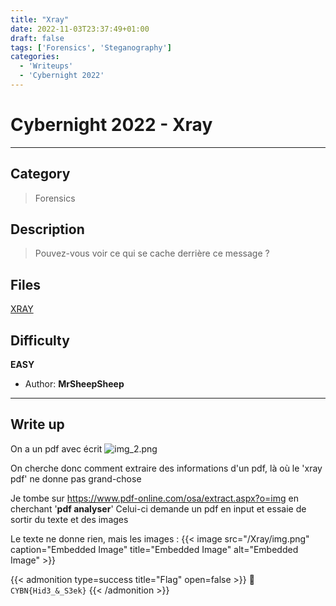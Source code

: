 ```yaml
---
title: "Xray"
date: 2022-11-03T23:37:49+01:00
draft: false
tags: ['Forensics', 'Steganography']
categories:
  - 'Writeups'
  - 'Cybernight 2022'
---
```


# Cybernight 2022 - Xray
---

## Category

> Forensics

## Description

> Pouvez-vous voir ce qui se cache derrière ce message ?

## Files

[XRAY](/Xray/XRAY-1.pdf)

## Difficulty

**EASY**

- Author: **MrSheepSheep**
---

## Write up

On a un pdf avec écrit ![img_2.png](/Xray/img_2.png)

On cherche donc comment extraire des informations d'un pdf, là où le 'xray pdf' ne donne pas grand-chose

Je tombe sur https://www.pdf-online.com/osa/extract.aspx?o=img en cherchant '**pdf analyser**'
Celui-ci demande un pdf en input et essaie de sortir du texte et des images

Le texte ne donne rien, mais les images :
{{< image src="/Xray/img.png" caption="Embedded Image" title="Embedded Image" alt="Embedded Image" >}}


{{< admonition type=success title="Flag" open=false >}}
:triangular_flag_on_post: `CYBN{Hid3_&_S3ek}`
{{< /admonition >}}

